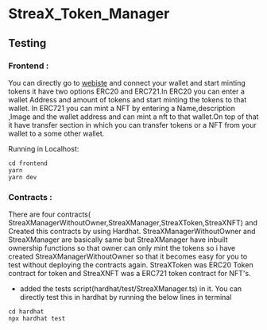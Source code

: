 # StreaX_Token_Manager
## Testing

### Frontend :

You can directly go to [webiste](https://strea-x-token-manager.vercel.app/) and connect your wallet and start minting tokens it have two options ERC20 and ERC721.In ERC20 you can enter a wallet Address and amount of tokens and start minting the tokens to that wallet. In ERC721 you can mint a NFT by entering a Name,description ,Image and the wallet address and can mint a nft to that wallet.On top of that it have transfer section in which you can transfer tokens or a NFT from your wallet to a some other wallet.

Running in Localhost:

```
cd frontend
yarn 
yarn dev
```

### Contracts :

There are four contracts( StreaXManagerWithoutOwner,StreaXManager,StreaXToken,StreaXNFT) and Created this contracts by using Hardhat. StreaXManagerWithoutOwner and StreaXManager are basically same but StreaXManager have inbuilt ownership functions so that owner can only mint the tokens so i have created StreaXManagerWithoutOwner so that it becomes easy for you to test without deploying the contracts again.
StreaXToken was ERC20 Token contract for token and StreaXNFT was a ERC721 token contract for NFT's.
* added the tests script(hardhat/test/StreaXManager.ts) in it. You can directly test this in hardhat by running the below lines in terminal
```
cd hardhat
npx hardhat test
```




